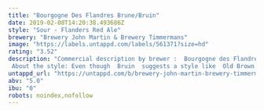 ```yaml
---
title: "Bourgogne Des Flandres Brune/Bruin"
date: 2019-02-08T14:20:38.493686Z
style: "Sour - Flanders Red Ale"
brewery: "Brewery John Martin & Brewery Timmermans"
image: "https://labels.untappd.com/labels/561371?size=hd"
rating: "3.52"
description: "Commercial description by brewer :  Bourgogne des Flandres is the real taste of Bruges. The mixed fermentation is what makes this beer so special. The top-fermented brown ale is subtly blended with the best spontaneously fermented lambic, which is then matured in oak barrels for many months. It is this process that gives the red-brown beer a rich, creamy finish.  About the style: Even though  Bruin  suggests a style like  Old Brown  or  Brown Ale , this beer should definitively be classified as Flanders Red Ale (Category 23B in BJCP 2015), because its aromas and flavors are rather fruity than malty, it has mixed fermentation, it's aged in oak casks and its brewing location is in West Flanders."
untappd_url: "https://untappd.com/b/brewery-john-martin-brewery-timmermans-bourgogne-des-flandres-brune-bruin/561371"
abv: "5.0"
ibu: "0"
robots: noindex,nofollow
---
```

